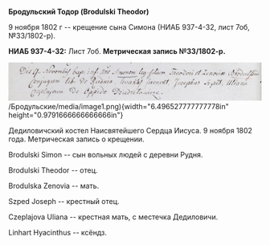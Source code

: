 **Бродульский Тодор (Brodulski Theodor)**

9 ноября 1802 г -- крещение сына Симона (НИАБ 937-4-32, лист 7об,
№33/1802-р).

**НИАБ 937-4-32:** Лист 7об. **Метрическая запись №33/1802-р.**

![](./media/fa326a365a323f6629b2c724e6a393958601095e.png)/Бродульские/media/image1.png){width="6.496527777777778in"
height="0.9791666666666666in"}

Дедиловичский костел Наисвятейшего Сердца Иисуса. 9 ноября 1802 года.
Метрическая запись о крещении.

Brodulski Simon -- сын вольных людей с деревни Рудня.

Brodulski Theodor -- отец.

Brodulska Zenovia -- мать.

Szped Joseph -- крестный отец.

Czeplajova Uliana -- крестная мать, с местечка Дедиловичи.

Linhart Hyacinthus -- ксёндз.
